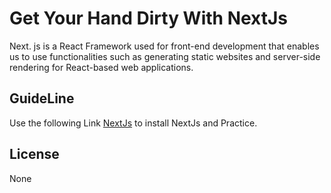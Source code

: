 # Get Your Hand Dirty With NextJs


Next. js is a React Framework used for front-end development that enables us to use functionalities such as generating static websites and server-side rendering for React-based web applications.

## GuideLine

Use the following Link [NextJs](https://nextjs.org/learn/basics/create-nextjs-app/setup) to install NextJs and Practice.

## License
None
